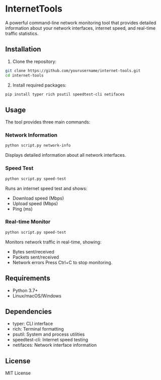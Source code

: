 # InternetTools

A powerful command-line network monitoring tool that provides detailed information about your network interfaces, internet speed, and real-time traffic statistics.

## Installation

1. Clone the repository:
```bash
git clone https://github.com/yourusername/internet-tools.git
cd internet-tools
```

2. Install required packages:
```bash
pip install typer rich psutil speedtest-cli netifaces
```

## Usage

The tool provides three main commands:

### Network Information
```bash
python script.py network-info
```
Displays detailed information about all network interfaces.

### Speed Test
```bash
python script.py speed-test
```
Runs an internet speed test and shows:
- Download speed (Mbps)
- Upload speed (Mbps)
- Ping (ms)

### Real-time Monitor
```bash
python script.py speed-test
```
Monitors network traffic in real-time, showing:
- Bytes sent/received
- Packets sent/received
- Network errors
Press Ctrl+C to stop monitoring.

## Requirements

- Python 3.7+
- Linux/macOS/Windows

## Dependencies

- typer: CLI interface
- rich: Terminal formatting
- psutil: System and process utilities
- speedtest-cli: Internet speed testing
- netifaces: Network interface information

## License

MIT License

